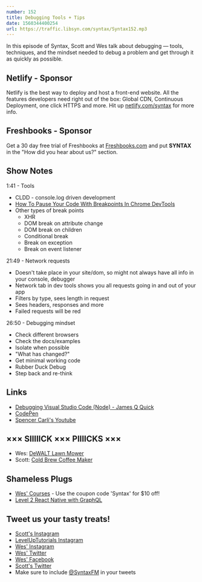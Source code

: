 ```yaml
---
number: 152
title: Debugging Tools + Tips
date: 1560344400254
url: https://traffic.libsyn.com/syntax/Syntax152.mp3
---
```


In this episode of Syntax, Scott and Wes talk about debugging — tools, techniques, and the mindset needed to debug a problem and get through it as quickly as possible.

## Netlify - Sponsor

Netlify is the best way to deploy and host a front-end website. All the features developers need right out of the box: Global CDN, Continuous Deployment, one click HTTPS and more. Hit up [netlify.com/syntax](https://netlify.com/syntax) for more info.

## Freshbooks - Sponsor

Get a 30 day free trial of Freshbooks at [Freshbooks.com](http://freshbooks.com/syntax) and put **SYNTAX** in the "How did you hear about us?" section.

## Show Notes

1:41 - Tools

* CLDD - console.log driven development
* [How To Pause Your Code With Breakpoints In Chrome DevTools](https://developers.google.com/web/tools/chrome-devtools/javascript/breakpoints)
* Other types of break points
  * XHR
  * DOM break on attribute change
  * DOM break on children
  * Conditional break
  * Break on exception
  * Break on event listener

21:49 - Network requests

* Doesn't take place in your site/dom, so might not always have all info in your console, debugger
* Network tab in dev tools shows you all requests going in and out of your app
* Filters by type, sees length in request
* Sees headers, responses and more
* Failed requests will be red

26:50 - Debugging mindset

* Check different browsers
* Check the docs/examples
* Isolate when possible
* "What has changed?"
* Get minimal working code
* Rubber Duck Debug
* Step back and re-think

## Links
* [Debugging Visual Studio Code (Node) - James Q Quick](https://www.youtube.com/watch?v=yFtU6_UaOtA)
* [CodePen](https://codepen.io/)
* [Spencer Carli's Youtube](https://www.youtube.com/channel/UC_uuod9nde9Hoea8xIVBeZQ)

## ××× SIIIIICK ××× PIIIICKS ×××
* Wes: [DeWALT Lawn Mower](https://amzn.to/2LYJly1)
* Scott: [Cold Brew Coffee Maker](https://amzn.to/2HuzCv8)

## Shameless Plugs
* [Wes' Courses](wesbos.com/courses) - Use the coupon code 'Syntax' for $10 off!
* [Level 2 React Native with GraphQL](https://www.leveluptutorials.com/tutorials/level-2-react-native-with-graphql/connecting-apollo-to-our-auth-system)

## Tweet us your tasty treats!
* [Scott's Instagram](https://www.instagram.com/stolinski/)
* [LevelUpTutorials Instagram](https://www.instagram.com/LevelUpTutorials/)
* [Wes' Instagram](https://www.instagram.com/wesbos/)
* [Wes' Twitter](https://twitter.com/wesbos)
* [Wes' Facebook](https://www.facebook.com/wesbos.developer)
* [Scott's Twitter](https://twitter.com/stolinski)
* Make sure to include [@SyntaxFM](https://twitter.com/SyntaxFM) in your tweets